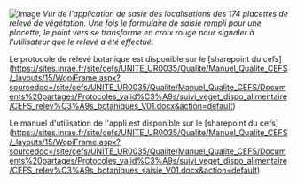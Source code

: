 

![image](https://user-images.githubusercontent.com/39738426/124921445-b36bc500-dff8-11eb-8ee6-16086edb09f9.png)
*Vur de l'application de sasie des localisations des 174 placettes de relevé de végétation. Une fois le formulaire de saisie rempli pour une placette, le point vers se transforme en croix rouge pour signaler à l'utilisateur que le relevé a été effectué.*

Le protocole de relevé botanique est disponible sur le [sharepoint du cefs] (https://sites.inrae.fr/site/cefs/UNITE_UR0035/Qualite/Manuel_Qualite_CEFS/_layouts/15/WopiFrame.aspx?sourcedoc=/site/cefs/UNITE_UR0035/Qualite/Manuel_Qualite_CEFS/Documents%20partages/Protocoles_valid%C3%A9s/suivi_veget_dispo_alimentaire/CEFS_relev%C3%A9s_botaniques_V01.docx&action=default)

Le manuel d'utilisation de l'appli est disponible sur le [sharepoint du cefs] (https://sites.inrae.fr/site/cefs/UNITE_UR0035/Qualite/Manuel_Qualite_CEFS/_layouts/15/WopiFrame.aspx?sourcedoc=/site/cefs/UNITE_UR0035/Qualite/Manuel_Qualite_CEFS/Documents%20partages/Protocoles_valid%C3%A9s/suivi_veget_dispo_alimentaire/CEFS_relev%C3%A9s_botaniques_saisie_V01.docx&action=default)
